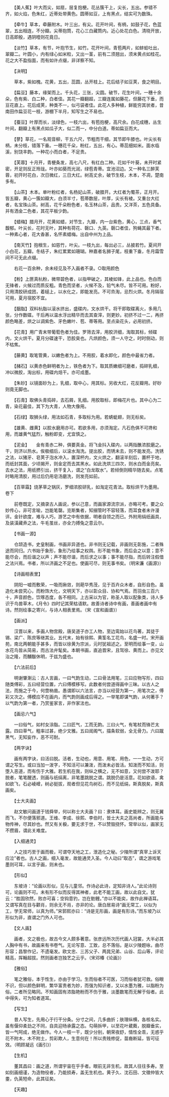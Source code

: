 <!-- { "loadSidebar": true } -->
　　【美人蕉】叶大而尖，如扇，层复抱梗。花丛簇干上，尖长，五出。参错不齐，如火焰，色朱红，近蒂处带黄色。圆蒂如豆，上有黑点，结实可为数珠。

　　【牵牛】草本，牵藤附木。叶三出，有尖。花开叶间，有柄，如鼓子花，色蓝翠，五出相连，不分瓣。尖蒂抱筒，花心三白藏筒内。近心处花白色。清晓开放，日高即殷，遇阴曀则花竟日。

　　【淡竹】草本，有节，叶抱节生，如竹。花开叶间，青苞两片，如蚌蛤吐出，翠瓣二。叶圆小，内有绿心如米粒，又出一茎，前有二须翘出，须末黄点如桂花。花之大不盈指面，而有如许点缀，非详察不知。

　　【决明】

　　草本，紫如槐。花黄，五出，蕊圆，丛开枝上。花后结子如豆荚，食之明目。

　　【扁豆】藤本，缘架而上。千头花，三张，尖圆。破节，花生叶间，一穗十余朵，色有紫、白二种，白者佳。其花一瓣翻超，三瓣连属如藤花，但藤花下垂，而豆花直上。花后成荚，种类不一，似弓袋者佳。此花人多种植，鲜能穷其状者，昔南田作扁豆花一枝，游棚下半月，知写生之不易也。

　　【蚕豆】叶厚而长，淡绿色，一枝六出，有苞抱梗，高尺余。白花成穗，丛生叶间，翻瓣上有黑点如瓜子大，似二而一，中分白道。蒂如扁豆而大。

　　【蓼】草花，一名观音柳，干五六尺，节粗而干细，其节即牛膝也。叶尖长有柄，未分枝，错落下垂。一穗花千朵，粉红，五出，有心。蒂蕊细如米。面水临溪，别饶丰韵。一种花小而白者，不足贵。

　　【芙蓉】十月开，青梗条发，高七八尺，有红白二种。花如千叶葵，未开时紧密，开足则反正玲珑。叶亦如葵而光润，绿苞青蒂。宜池沼边。又一种名三醉芙蓉，初开时花白，次日微红，三日大红。树高丈余，破节生枝，木本，不凋，楚南多有。

　　【山茶】木本。单叶粉红者，名杨妃山茶，破腊开。大红者为蜀茶，正月开。皆五瓣，黄心一簇如瓣大，白须半寸，苞蒂数层，叶厚，尖长有棱。又重台大红者，名宝珠山茶。树高，花千朵粉色者，名玉林山茶，品贵。又洋茶，五色具备。并有洒金二色者，其花平板少韵。

　　【蜡梅】腊月开，花黄如蜡，对节生，九瓣，内一台紫色，黄心，三点，香气馥郁。叶尖长，花时无叶，其种有荷花、磬口、九英。磬口者佳，狗蝇其最下者。一种素心者，花大香甚，名怀素蜡梅。出自中州为上品。

　　【南天竹】抱根生，如慈竹，叶尖。一枝九出，每出必三，丛披若竹。夏间开小白花，五瓣。冬结子，朱红累累如珊瑚。种嘉者名狮子尾，枝重下垂，冬月霜雪间不可无此点缀。

　　右花一百余种，余未经见及不入画者不录。○取用颜色

　　【粉】上匣真杭粉，微带碧色者，以指甲破之，其棱如锋，此上品也。色白而无锋者，火候过而质反粗。青色而坚者，火候不及，铅气未尽。皆不可用。粉好，只用清胶研成团，着槌上，以水化之，即能发亮。不可烝淘，忌烈火烘。冬月隔宿可用，夏月宿胶不宜。

　　【胭脂】双料杭脂以滚水挤出，盛碟内，文水烘干。将干即取碟离火，多用几张，分作数碟。干后再以温水浮出精华而去其查滓，则更妙。初挤不过一二，再挤颜色略差，烘之以调紫色、牙色嫩叶、苞、蒂等用。至点染花头，必用初挤。

　　【花青】用广青末带葡萄色者为佳。罗筛去滓，用胶汧细，淘取其标，倾碟内，文火烘干。夏月分碟速干，恐胶臭也。凡烘颜色，须一人守之，时时侧动，则不枯焦。

　　【藤黄】取笔管黄，以嫩色者为上。不用胶，着水即化，颜色中最省力者。

　　【赭石】以黄赤色鲜明者为上，铁色者为下。取其质嫩细可磨者，捣碎乳细，冲以微胶，淘出标，用碟内焙干。亦可成墨。

　　【朱砂】以镜面砂为上，乳细，取中心，用其标。另收大红，花反瓣用。好砂则竟无脚也。

　　【石青】取佛头青捣碎，去石屑，乳细。用胶取标，即梅花片也。其中心为二青，染花最佳，其下为大青，人物大像用。

　　【石绿】取狮头绿，用法如石青，多取标为用。若蜻蜓翅，则无标矣。

　　【雄黄、雌黄】以胶水磨用亦可。若欲多用，亦须淘定。凡石色俱不可搀和用，而雄黄气猛烈，触粉即变，尤宜慎之。

　　【泥金】　　金有青赤二种，俱要真金。将飞金抖入碟内，以两指醮浓胶磨之。干，则济以热水。俟极细后，以滚水淘洗。提出胶，而锈未去，则不能发亮。洗锈之法，以猪牙、皂荚子泡水冲入，置深杯内，文火烘之，翻滚半刻后，置杯于地，而纸封其面，少顷揭开，则金定而去其黑水。如此洗烘三四次，则水白而金亮矣。去水之法，用纸撚引出，挤干复入，谓之“白龙取水”。若倾倒则精华随去矣。点笔时略用清胶，用过后仍用皂汤磨洗，则发亮如前。

　　【百草霜】烧茅草之锅灰，罗细浓胶研乳，如淘定花青法。取标烘干为墨用。
卷下

　　前卷既定，又摘录古人画说，参以己意，而画家源流宗派，亦略可考。要之众妙传心，非可言喻，岂能笔罄。览斯集者，知搦管时不容轻落，而耳食者未许漫评。金针欲度，难与人巧，游艺之中有依据，明者自领之而已。外附用绢纸画具，及装潢藏弆之法，牛毛茧丝，亦全力搏兔之意云尔。

　　【书画一源】

　　仓颉造书，史皇制画，书画非异道也。非书则无记载，非画则无彰施，二者殊途而同归。六书始于象形，象形乃绘事之权舆。形不能书象，而后会之以意；意不能尽会，而后谐之以声；声不能尽谐，而后求之以事；事不能尽指，而后转注假借之法兴焉。书者，所以济画之不足也。使画可尽，则无事书矣。（明宋濂《画源》）

　　【诗画相表里】

　　阴阳一嘘而敷荣，一吸而揪敛，则葩华秀茂，见于百卉众木者，自形自色。虽造化未尝究心，而粉饰大化，文明天下，亦以彰众目、协和气焉。而羽虫三百六十，声音颜色，饮啄态度，各不相同。上古采以为官，称圣人取以配象类，诗人多识于鸟兽草木，《月令》四时记其荣枯语默。故善诗者诗中有画，善画者画中有诗。然则绘事之寄兴，与诗人相表里焉。（宋《宣和画谱》）

　　【画派】

　　汉晋以来，多画人物宫殿，唐吴道子亦工人物，至边鸾始以花鸟著，其徒于锡、梁广、陈庶等继其业。五代末，始有徐熙、黄筌名工花鸟，名盛一时。宋开画苑，南北两朝能手甚多，而皆以徐黄为宗派，元时犹祖述之。至明而绘事一变，山水花鸟皆从简易，而古法弁髦矣。本朝书画，直追晋宋，且驾徐、黄而上。亦见文治之隆，而黼黻休明，于兹为盛也。

　　【六法前后】

　　明谢肇淛云：古人言画，一曰气韵生动，二曰骨法用笔，三曰应物写形，四曰随类傅彩，五曰经营位置，六曰傅模移写。此数者何尝道得画中三昧。以古人之法，而施之于今，何啻枘凿。愚谓即以六法言，亦当以经营为第一，用笔次之，傅彩又次之。傅模应不在画内，而气韵则画成后得之。一举笔即谋气韵，从何著手？以气韵为第一者，乃赏鉴家言，非作家法也。

　　【画忌六气】

　　一曰俗气，如村女涂脂。二曰匠气，工而无韵。三曰火气，有笔杖而锋芒太露。四曰草气，粗率过甚，绝少文雅。五曰闺阁气，描条软弱，全无骨力。六曰蹴黑气，无知妄作，恶不可耐。

　　【两字诀】

　　画有两字诀，曰活曰脱。活者，生动也，用意、用笔、用色，一一生动，方可谓之写生。或曰当加一泼字，不知活可以兼泼，而泼未必皆活。知泼而不知活，则堕入恶道，而有伤于大雅。若生机在我，则纵之横之，无不如意，又何尝不泼耶？脱者，笔笔醒透，则画与纸绢离，非笔墨跳脱之谓。跳脱仍是活意。花如欲语，禽如欲飞，石必崚嶒，树必挺拔，观者但见花鸟树石，而不见纸绢，斯真脱矣，斯真画矣。

　　【士大夫画】

　　赵文敏问画道于钱舜举，何以称士大夫画？曰：隶体耳。画史能辨之，则无翼而飞，不尔便落邪道。王维、李成、徐熙、李伯时，皆士大夫之高尚者，所画能与物传神，尽其妙也。然又有关棙，要无求于世，不以赞毁挠怀。常举以似，画家无不攒眉，谓此关难度。

　　【入细通灵】

　　人之技巧至于画而极，可谓夺天地之工，泄造化之秘。少陵所谓“真宰上诉天应泣”者也。古人之画，细入毫发，故能通灵入圣。今人动曰“取态”，谓之游戏笔墨则可耳，以言乎画，则未也。

　　【形似】

　　东坡诗：“论画以形似，见与儿童邻。作诗必此诗，定知非诗人。”此论诗则可，论画则不可。未有形不似而反得其神者，此老不能工画，故以此自文。犹云：“胜固欣然，败亦可喜；空钩意钓，岂在鲂鲤。”亦以不能奕，故作此禅语耳。又谓写真在目与颧肖，则余无不肖，亦非的论。唐白居易诗“画无常工，以似为工，学无常师，以真为师。”宋郭熙亦曰：“诗是无形画，画是有形诗。”而东坡乃以形似为非，直谓之门外人可也。

　　【文人画】

　　画者，文之极也，故古今文人颇多著意。张彦远所次历代画人冠裳，大半必其人胸中有书，故画来有书卷气。无论写意、工致，总不落俗。是以少陵题咏，曲尽形容；昌黎作记，不遗毫发。欧文忠、三苏父子、两晁兄弟、山谷、后山等，评论精高，挥翰超拔。然则画者岂独艺之云乎。（宋邓椿《论画》）

　　【雅俗】

　　笔之雅俗，本于性生，亦由于学习。生而俗者不可医，习而俗者犹可救。俗眼不识，但以颜色鲜明，繁华富贵者为妙，而强为知识者，又以水墨为雅，以脂粉为俗。二者所见略同。不知画固有浓脂艳粉而不伤于雅，淡墨数笔而无解于俗者。此中得失，可为知者道耳。

　　【写生】

　　昔人写生，先用心于行干分条。分寸之间，几多曲折；肤理纵横，各核名实。虽有偃仰柔劲之不同，自具迎旸承露之态。勾萌拆甲，以至花叶葳蕤，脱瓣垂实，皆一气呵成，绝无做作。今人一枝一干，既少分别，朝荣夜舒，情性全乖，无惑乎花不附木，木不附土，剪彩欺人，生意何在！所以贵贱修促，苗裔断延，皆可征效。（明顾凝远《画引》）

　　【生机】

　　董其昌曰：画之道，所谓宇宙在乎手者。眼前无非生机，故其人往往多寿。至如刻画细谨，为造物役者，乃能损寿，盖无生机也。黄子久、沈石田、文徵仲皆大耋，仇英短命，此其征矣。

　　【天趣】

